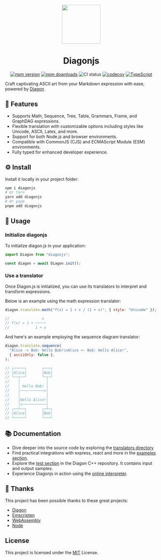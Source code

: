 <p align="center">
    <picture>
      <img src="https://i.ibb.co/nbMS51q/Group-1.png" height="128">
    </picture>
    <h1 align="center">Diagonjs</h1>
</p>
<div align="center">

[![npm version](https://img.shields.io/npm/v/diagonjs)](https://www.npmjs.com/package/diagonjs)
[![npm downloads](https://img.shields.io/npm/dm/diagonjs)](https://www.npmjs.com/package/diagonjs)
![CI status](https://github.com/elmouradiaminedev/diagonjs/actions/workflows/ci.yml/badge.svg)
[![codecov](https://codecov.io/gh/elmouradiaminedev/diagonjs/graph/badge.svg?token=TYVEPNWRD3)](https://codecov.io/gh/elmouradiaminedev/diagonjs)
[![TypeScript](https://badgen.net/badge/icon/TypeScript?icon=typescript&label)](https://www.typescriptlang.org/)

</div>

Craft captivating ASCII art from your Markdown expression with ease, powered by [Diagon](https://github.com/ArthurSonzogni/Diagon).

## 🚀 Features

- Supports Math, Sequence, Tree, Table, Grammars, Frame, and GraphDAG expressions.
- Flexible translation with customizable options including styles like Unicode, ASCII, Latex, and more.
- Support for both Node.js and browser environments.
- Compatible with CommonJS (CJS) and ECMAScript Module (ESM) environments.
- Fully typed for enhanced developer experience.

## ⚙️ Install

Install it locally in your project folder:

```bash
npm i diagonjs
# Or Yarn
yarn add diagonjs
# Or pnpm
pnpm add diagonjs
```

## 📖 Usage

### Initialize diagonjs

To initialize diagon.js in your application:

```js
import Diagon from "diagonjs";

const diagon = await Diagon.init();
```

### Use a translator

Once Diagon.js is initialized, you can use its translators to interpret and transform expressions.

Below is an example using the math expression translator:

```js
diagon.translate.math("f(x) = 1 + x / (1 + x)", { style: "Unicode" });

//               x
// f(x) = 1 + ─────
//            1 + x
```

And here's an example employing the sequence diagram translator:

```js
diagon.translate.sequence(
  "Alice -> Bob: Hello Bob!\nAlice <- Bob: Hello Alice!",
  { asciiOnly: false },
);

// ┌─────┐       ┌───┐
// │Alice│       │Bob│
// └──┬──┘       └─┬─┘
//    │            │
//    │ Hello Bob! │
//    │───────────>│
//    │            │
//    │Hello Alice!│
//    │<───────────│
// ┌──┴──┐       ┌─┴─┐
// │Alice│       │Bob│
// └─────┘       └───┘
```

## 📚 Documentation

- Dive deeper into the source code by exploring the [translators directory](https://github.com/elmouradiaminedev/diagonjs/blob/main/src/translators/index.ts)
- Find practical integrations with express, react and more in the [examples section](https://github.com/elmouradiaminedev/diagonjs/tree/main/examples).
- Explore the [test section](https://github.com/ArthurSonzogni/Diagon/tree/main/test) in the Diagon C++ repository. It contains input and output samples.
- Experience Diagonjs in action using the [online interpreter](https://arthursonzogni.com/Diagon/).

## 💖 Thanks

This project has been possible thanks to these great projects:

- [Diagon](https://github.com/ArthurSonzogni/Diagon)
- [Emscripten](https://github.com/emscripten-core/emscripten)
- [WebAssembly](https://webassembly.org/)
- [Node](https://github.com/nodejs/node/tree/main)

## License

This project is licensed under the [MIT](https://github.com/elmouradiaminedev/diagonjs/blob/main/LICENSE) License.

